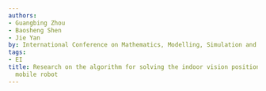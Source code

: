 ```yaml
---
authors:
- Guangbing Zhou
- Baosheng Shen
- Jie Yan
by: International Conference on Mathematics, Modelling, Simulation and Algorithms
tags:
- EI
title: Research on the algorithm for solving the indoor vision positioning model of
  mobile robot
---
```

